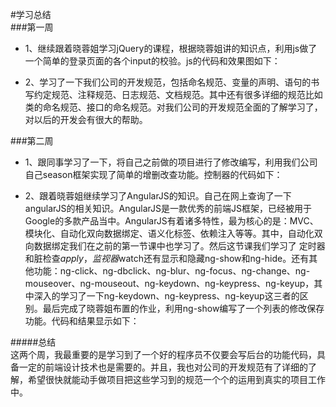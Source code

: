 #学习总结  
###第一周  
-  1、继续跟着晓蓉姐学习jQuery的课程，根据晓蓉姐讲的知识点，利用js做了一个简单的登录页面的各个input的校验。js的代码和效果图如下： 
  
-  2、学习了一下我们公司的开发规范，包括命名规范、变量的声明、语句的书写约定规范、注释规范、日志规范、文档规范。其中还有很多详细的规范比如类的命名规范、接口的命名规范。对我们公司的开发规范全面的了解学习了，对以后的开发会有很大的帮助。  
  
###第二周  
-  1、跟同事学习了一下，将自己之前做的项目进行了修改编写，利用我们公司自己season框架实现了简单的增删改查功能。控制器的代码如下：  

-  2、跟着晓蓉姐继续学习了AngularJS的知识。自己在网上查询了一下angularJS的相关知识。AngularJS是一款优秀的前端JS框架，已经被用于Google的多款产品当中。AngularJS有着诸多特性，最为核心的是：MVC、模块化、自动化双向数据绑定、语义化标签、依赖注入等等。其中，自动化双向数据绑定我们在之前的第一节课中也学习了。然后这节课我们学习了
定时器和脏检查$apply，监视器$watch还有显示和隐藏ng-show和ng-hide。还有其他功能：ng-click、ng-dbclick、ng-blur、ng-focus、ng-change、ng-mouseover、ng-mouseout、ng-keydown、ng-keypress、ng-keyup，其中深入的学习了一下ng-keydown、ng-keypress、ng-keyup这三者的区别。最后完成了晓蓉姐布置的作业，利用ng-show编写了一个列表的修改保存功能。代码和结果显示如下：

#####总结  
这两个周，我最重要的是学习到了一个好的程序员不仅要会写后台的功能代码，具备一定的前端设计技术也是需要的。并且，我也对公司的开发规范有了详细的了解，希望很快就能动手做项目把这些学习到的规范一个个的运用到真实的项目工作中。
